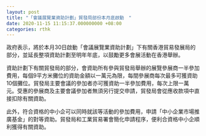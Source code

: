 ```yaml
---
layout: post
title: "「會議展覽業資助計劃」貿發局部份本月底啟動　"
date: 2020-11-15 11:15:37.000000000 +08:00
categories: rthk
---
```


政府表示，將於本月30日啟動「會議展覽業資助計劃」下有關香港貿易發展局的部分，並延長整項資助計劃至明年年底，以鼓勵更多會展活動在香港舉辦。
 
資助計劃下有關貿發局的部分，會資助所有參與貿發局舉辦的展覽參展商一半參加費用，每個9平方米攤位的資助金額以一萬元為限，每間參展商每次最多可獲資助10個攤位。貿發局主要會議的參加者亦可獲資助一半參加費用，每次上限一萬元。受惠的參展商及主要會議參加者無須另行提交申請，貿發局會從應收款項中直接扣除有關資助。
 
此外，符合資格的中小企可以同時就該等活動的參加費用，申請「中小企業市場推廣基金」的對等資助。貿發局和工業貿易署會簡化申請程序，便利合資格中小企順利獲得有關資助。
